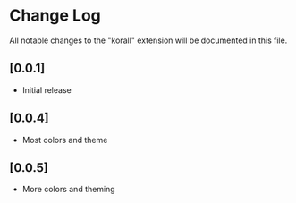 # Change Log

All notable changes to the "korall" extension will be documented in this file.

## [0.0.1]

- Initial release

## [0.0.4]

- Most colors and theme

## [0.0.5]

- More colors and theming
